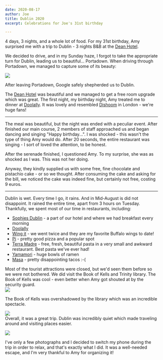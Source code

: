 ```yaml
---
date: 2020-08-17
author: Joe
title: Dublin 2020
excerpt: Celebrations for Joe's 31st birthday

---
```

4 days, 3 nights, and a whole lot of food. For my 31st birthday, Amy surprised me with a trip to Dublin - 3 nights B&B at the [Dean Hotel](https://deandublin.ie/).  
  
We decided to drive, and in my Sunday haze, I forgot to take the appropriate turn for Dublin, leading us to beautiful... Portadown. When driving through Portadown, we managed to capture some of its beauty: 

![](/uploads/sash-bonfire.jpg)

After leaving Portadown, Google safely shepherded us to Dublin.

The [Dean Hotel](https://deandublin.ie/) was beautiful and we managed to get a free room upgrade which was great. The first night, my birthday night, Amy treated me to dinner at [Doolally](https://doolally.ie/). It was lovely and resembled [Dishoom](https://www.dishoom.com/) in London - we're huge fans!

***

The meal was beautiful, but the night was ended with a peculiar event. After finished our main course, 2 members of staff approached us and began dancing and singing "Happy birthday...". I was shocked - this wasn't the type of thing Amy would do. After 20 seconds, the entire restaurant was singing - I sort of loved the attention, to be honest.  
  
After the serenade finished, I questioned Amy. To my surprise, she was as shocked as I was. This was not her doing.

Anyway, they kindly supplied us with some free, fine chocolate and pistachio cake - or so we thought. After consuming the cake and asking for the bill, we noticed the cake was indeed fine, but certainly not free, costing 9 euros.

***

Dublin is wet. Every time I go, it rains. And in Mid-August is did not disappoint. It rained the entire time, apart from 3 hours on Tuesday. Thankfully, we spent most of our time in restaurants, including:

* [Sophies Dublin](https://sophies.ie/) - a part of our hotel and where we had breakfast every morning
* [Doolally](https://doolally.ie/)
* [Wing it](https://wingit.ie/) - we went twice and they are my favorite Buffalo wings to date!
* [Pi]() - pretty good pizza and a popular spot
* [Terra Madre]() - free, fresh, beautiful pasta in a very small and awkward restaurant. Best pasta we've ever had!
* [Yamamori](https://yamamori.ie/) - huge bowls of ramen
* [Masa](http://www.masadublin.com/) - pretty disappointing tacos :-(

Most of the tourist attractions were closed, but we'd seen them before so we were not bothered. We did visit the Book of Kells and Trinity library. The Book of Kells was cool - even better when Amy got shouted at by the security guard.  
![](/uploads/20200818_124103.jpg)  
  
  
The Book of Kells was overshadowed by the library which was an incredible spectacle.  
  
![](/uploads/20200818_124435.jpg)  
Overall, it was a great trip. Dublin was incredibly quiet which made traveling around and visiting places easier.

![](/uploads/20200818_195034.jpg)

I've only a few photographs and I decided to switch my phone during the trip in order to relax, and that's exactly what I did. It was a well-needed escape, and I'm very thankful to Amy for organizing it! 